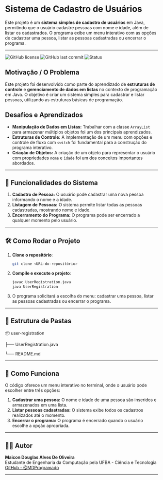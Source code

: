 # Sistema de Cadastro de Usuários

Este projeto é um **sistema simples de cadastro de usuários** em Java, permitindo que o usuário cadastre pessoas com nome e idade, além de listar os cadastrados. O programa exibe um menu interativo com as opções de cadastrar uma pessoa, listar as pessoas cadastradas ou encerrar o programa.

---

![GitHub license](https://img.shields.io/badge/license-MIT-blue.svg) ![GitHub last commit](https://img.shields.io/github/last-commit/MDProgramado/user-registration) ![Status](https://img.shields.io/badge/status-conclu%C3%ADdo-green)

## Motivação / O Problema

Este projeto foi desenvolvido como parte do aprendizado de **estruturas de controle** e **gerenciamento de dados em listas** no contexto de programação em Java. O objetivo é criar um sistema simples para cadastrar e listar pessoas, utilizando as estruturas básicas de programação.

## Desafios e Aprendizados

- **Manipulação de Dados em Listas:** Trabalhar com a classe `ArrayList` para armazenar múltiplos objetos foi um dos principais aprendizados.
- **Estruturas de Controle:** A implementação de um menu com opções e controle de fluxo com `switch` foi fundamental para a construção do programa interativo.
- **Criação de Objetos:** A criação de um objeto para representar o usuário com propriedades `nome` e `idade` foi um dos conceitos importantes abordados.

---

## 🚀 Funcionalidades do Sistema

1. **Cadastro de Pessoa:** O usuário pode cadastrar uma nova pessoa informando o nome e a idade.
2. **Listagem de Pessoas:** O sistema permite listar todas as pessoas cadastradas, mostrando nome e idade.
3. **Encerramento do Programa:** O programa pode ser encerrado a qualquer momento pelo usuário.

---

## 🛠️ Como Rodar o Projeto

1. **Clone o repositório**:
    ```bash
    git clone <URL-do-repositório>
    ```
2. **Compile e execute o projeto**:
    ```bash
    javac UserRegistration.java
    java UserRegistration
    ```

3. O programa solicitará a escolha do menu: cadastrar uma pessoa, listar as pessoas cadastradas ou encerrar o programa.

---

## 📁 Estrutura de Pastas


📦 user-registration

├── UserRegistration.java

└── README.md

---

## 🧠 Como Funciona

O código oferece um menu interativo no terminal, onde o usuário pode escolher entre três opções:

1. **Cadastrar uma pessoa:** O nome e idade de uma pessoa são inseridos e armazenados em uma lista.
2. **Listar pessoas cadastradas:** O sistema exibe todos os cadastros realizados até o momento.
3. **Encerrar o programa:** O programa é encerrado quando o usuário escolhe a opção apropriada.

---

## 👨‍💻 Autor

**Maicon Douglas Alves De Oliveira**  
Estudante de Engenharia da Computação pela UFBA - Ciência e Tecnologia  
[GitHub - @MDProgramado](https://github.com/MDProgramado/)

---


